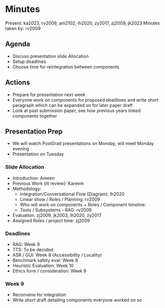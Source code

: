 # Minutes
Present: ka2023, rv2009, am2102, lh2020, zy2017, zj2009, jk2023
Minutes taken by: rv2009

## Agenda
- Discuss presentation slide Allocation
- Setup deadlines
- Choose time for reintegration between components

## Actions
- Prepare for presentation next week
- Everyone work on components for proposed deadlines and write short paragraph which can be expanded on for later paper draft
- Look at past submission paper, see how previous years linked components together


## Presentation Prep

- We will watch PostGrad presentations on Monday, will meet Monday evening
- Presentation on Tuesday

### Slide Allocation

- Introduction: Ameen
- Previous Work (lit review): Kareem
- Methodology:
    - Integration/Conversational Flow (Diagram): lh2020
    - Linear show / Roles / Planning: rv2009
    - Who will work on components + Roles / Component timeline: 
    - Tools / Subsystems - RAG: rv2009
- Evaluation: zj2009, jk2003, lh2020, zy2017
- Assigned Roles / project time: zj2009 

### Deadlines
- RAG: Week 9
- TTS: To be decided
- ASR / GUI: Week 8 (Accessibility / Locality)
- Benchmark safety eval: Week 8
- Heuristic Evaluation: Week 10
- Ethics form / consideration: Week 9

### Week 9
- Reconvene for integration
- Write short draft detailing components everyone worked on so 